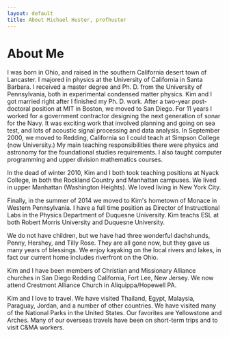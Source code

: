 ```yaml
---
layout: default
title: About Michael Huster, profhuster
---
```

# About Me
 
I was born in Ohio, and raised in the southern California desert town of Lancaster. 
I majored in physics at the University of California in Santa Barbara. 
I received a master degree and Ph. D. from the University of Pennsylvania, both in 
experimental condensed matter physics. 
Kim and I got married right after I finished my Ph. D. work. 
After a two-year post-doctoral position at MIT in Boston, we moved to San Diego. 
For 11 years I worked for a government contractor designing the next generation of sonar 
for the Navy.
It was exciting work that involved planning and going on sea test, and lots of acoustic 
signal processing and data analysis.
In September 2000, we moved to Redding, California so I could teach at Simpson College 
(now University.) 
My main teaching responsibilities there were physics and astronomy for the foundational 
studies requirements. 
I also taught computer programming and upper division mathematics courses.


In the dead of winter 2010, Kim and I both took teaching positions at Nyack College, 
in both the Rockland Country and Manhattan campuses. We lived in upper Manhattan 
(Washington Heights). 
We loved living in New York City.


Finally, in the summer of 2014 we moved to Kim's hometown of Monace in Western 
Pennsylvania. 
I have a full time position as Director of Instructional Labs in the Physics Department 
of Duquesne University.
Kim teachs ESL at both Robert Morris University and Duquesne University.


We do not have children, but we have had three wonderful dachshunds, Penny, Hershey, 
and Tilly Rose.
They are all gone now, but they gave us many years of blessings.
We enjoy kayaking on the local rivers and lakes, in fact our current home includes 
riverfront on the Ohio.


Kim and I have been members of Christian and Missionary Alliance churches in San Diego 
Redding California, Fort Lee, New Jersey. 
We now attend Crestmont Alliance Church in Aliquippa/Hopewell PA.


Kim and I love to travel. We have visited Thailand, Egypt, Malaysia, Paraguay, Jordan, 
and a number of other countries. 
We have visited many of the National Parks in the United States. Our favorites are 
Yellowstone and Arches. 
Many of our overseas travels have been on short-term trips and to visit C&amp;MA 
workers. 
